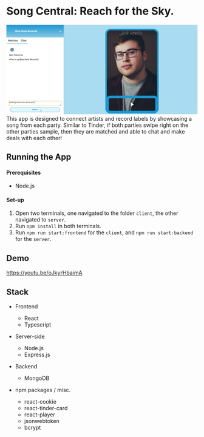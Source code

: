 # Song Central: Reach for the Sky.
![Picture](github-pic.png)
This app is designed to connect artists and record labels by showcasing a song from each party. Similar to Tinder, if both parties swipe right on the other parties sample, then they are matched and able to chat and make deals with each other!

## Running the App

#### Prerequisites
* Node.js

#### Set-up
1. Open two terminals, one navigated to the folder `client`, the other navigated to `server`.
2. Run `npm install` in both terminals.
3. Run `npm run start:frontend` for the `client`, and `npm run start:backend` for the `server`. 

## Demo
https://youtu.be/oJkyrHbaimA

## Stack 
* Frontend
  * React
  * Typescript

* Server-side
  * Node.js
  * Express.js
* Backend
  * MongoDB
* npm packages / misc.
  * react-cookie
  * react-tinder-card
  * react-player  
  * jsonwebtoken
  * bcrypt




